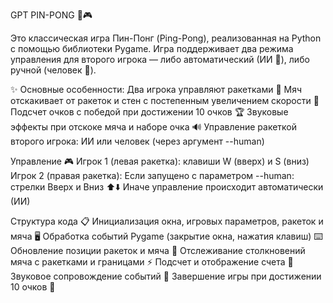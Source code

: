 GPT PIN-PONG 🏓🎮

Это классическая игра Пин-Понг (Ping-Pong), реализованная на Python с помощью библиотеки Pygame. Игра поддерживает два режима управления для второго игрока — либо автоматический (ИИ 🤖), либо ручной (человек 👤).

✨ Основные особенности:
Два игрока управляют ракетками 🎾
Мяч отскакивает от ракеток и стен с постепенным увеличением скорости 🚀
Подсчет очков с победой при достижении 10 очков 🏆
Звуковые эффекты при отскоке мяча и наборе очка 🔊
Управление ракеткой второго игрока: ИИ или человек (через аргумент --human)

Управление 🎮
Игрок 1 (левая ракетка): клавиши W (вверх) и S (вниз)
Игрок 2 (правая ракетка):
Если запущено с параметром --human: стрелки Вверх и Вниз ⬆️⬇️
Иначе управление происходит автоматически (ИИ)

Структура кода 📋
Инициализация окна, игровых параметров, ракеток и мяча 🖥️
Обработка событий Pygame (закрытие окна, нажатия клавиш) ⌨️
Обновление позиции ракеток и мяча 🎯
Отслеживание столкновений мяча с ракетками и границами ⚡
Подсчет и отображение счета 🧮
Звуковое сопровождение событий 🔔
Завершение игры при достижении 10 очков 🎉
